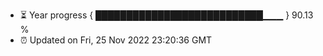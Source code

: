 - ⏳ Year progress { ███████████████████████████▁▁▁ } 90.13 %
- ⏰ Updated on Fri, 25 Nov 2022 23:20:36 GMT

